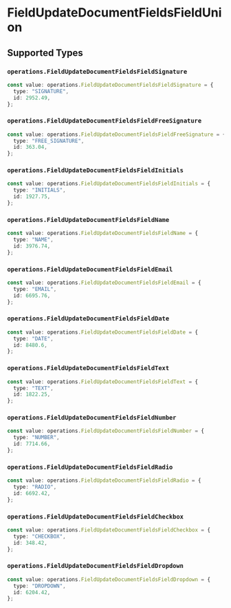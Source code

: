 # FieldUpdateDocumentFieldsFieldUnion


## Supported Types

### `operations.FieldUpdateDocumentFieldsFieldSignature`

```typescript
const value: operations.FieldUpdateDocumentFieldsFieldSignature = {
  type: "SIGNATURE",
  id: 2952.49,
};
```

### `operations.FieldUpdateDocumentFieldsFieldFreeSignature`

```typescript
const value: operations.FieldUpdateDocumentFieldsFieldFreeSignature = {
  type: "FREE_SIGNATURE",
  id: 363.04,
};
```

### `operations.FieldUpdateDocumentFieldsFieldInitials`

```typescript
const value: operations.FieldUpdateDocumentFieldsFieldInitials = {
  type: "INITIALS",
  id: 1927.75,
};
```

### `operations.FieldUpdateDocumentFieldsFieldName`

```typescript
const value: operations.FieldUpdateDocumentFieldsFieldName = {
  type: "NAME",
  id: 3976.74,
};
```

### `operations.FieldUpdateDocumentFieldsFieldEmail`

```typescript
const value: operations.FieldUpdateDocumentFieldsFieldEmail = {
  type: "EMAIL",
  id: 6695.76,
};
```

### `operations.FieldUpdateDocumentFieldsFieldDate`

```typescript
const value: operations.FieldUpdateDocumentFieldsFieldDate = {
  type: "DATE",
  id: 8480.6,
};
```

### `operations.FieldUpdateDocumentFieldsFieldText`

```typescript
const value: operations.FieldUpdateDocumentFieldsFieldText = {
  type: "TEXT",
  id: 1822.25,
};
```

### `operations.FieldUpdateDocumentFieldsFieldNumber`

```typescript
const value: operations.FieldUpdateDocumentFieldsFieldNumber = {
  type: "NUMBER",
  id: 7714.66,
};
```

### `operations.FieldUpdateDocumentFieldsFieldRadio`

```typescript
const value: operations.FieldUpdateDocumentFieldsFieldRadio = {
  type: "RADIO",
  id: 6692.42,
};
```

### `operations.FieldUpdateDocumentFieldsFieldCheckbox`

```typescript
const value: operations.FieldUpdateDocumentFieldsFieldCheckbox = {
  type: "CHECKBOX",
  id: 348.42,
};
```

### `operations.FieldUpdateDocumentFieldsFieldDropdown`

```typescript
const value: operations.FieldUpdateDocumentFieldsFieldDropdown = {
  type: "DROPDOWN",
  id: 6204.42,
};
```

